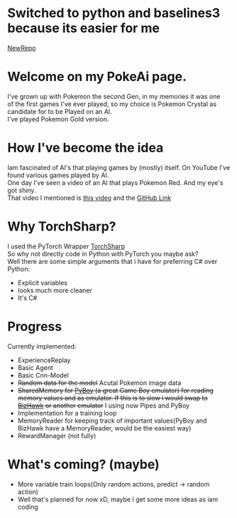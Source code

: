 # Switched to python and baselines3 because its easier for me  
 [NewRepo](https://github.com/RustedNature/PokemonCrystalAIPy)

# Welcome on my PokeAi page.
I've grown up with Pokemon the second Gen, in my memories it was one   
of the first games I've ever played, so my choice is Pokemon Crystal as candidate for to be Played on an AI.  
I've played Pokemon Gold version.

# How I've become the idea
Iam fascinated of AI's that playing games by (mostly) itself. On YouTube I've found various games played by AI.  
One day I've seen a video of an AI that plays Pokemon Red. And my eye's got shiny.  
That video I mentioned is [this video](https://youtu.be/DcYLT37ImBY?si=5z2TVmkCj7bYP7Dh) 
and the [GitHub Link](https://github.com/PWhiddy/PokemonRedExperiments) 

# Why TorchSharp?
 I used the PyTorch Wrapper [TorchSharp](https://github.com/dotnet/TorchSharp)  
So why not directly code in Python with PyTorch you maybe ask?  
Well there are some simple arguments that i have for preferring C# over Python:
- Explicit variables
- looks much more cleaner
- It's C#


# Progress

Currently implemented:
- ExperienceReplay
- Basic Agent
- Basic Cnn-Model
- ~~Random data for the model~~ Acutal Pokemon image data
- ~~SharedMemory for [PyBoy](https://github.com/Baekalfen/PyBoy) (a great Game Boy emulator) for reading memory values and 
as emulator. If this is to slow i would swap to [BizHawk](https://github.com/TASEmulators/BizHawk) or another emulator~~ 
I using now Pipes and PyBoy
- Implementation for a training loop 
- MemoryReader for keeping track of important values(PyBoy and BizHawk have a MemoryReader, would be the easiest way)
- RewardManager (not fully)

# What's coming? (maybe)
- More variable train loops(Only random actions, predict -> random action)
- Well that's planned for now xD, maybe I get some more ideas as iam coding
